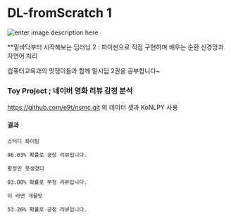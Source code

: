 
# DL-fromScratch 1

![enter image description here](http://image.yes24.com/goods/72173703/XL)

**밑바닥부터 시작해보는 딥러닝 2 : 파이썬으로 직접 구현하며 배우는 순환 신경망과 자연어 처리

컴퓨터교육과의 멋쟁이들과 함께 밑시딥 2권을 공부합니다~


### Toy Project ; 네이버 영화 리뷰 감정 분석

https://github.com/e9t/nsmc.git 의 데이터 셋과 KoNLPY 사용

#### 결과

``` 
스터디 화이팅
```
`96.03% 확률로 긍정 리뷰입니다.`

``` 
황정민 못생겼다
```
`83.88% 확률로 부정 리뷰입니다.`

``` 
이 라면 개꿀맛
```
`53.26% 확률로 긍정 리뷰입니다.`



